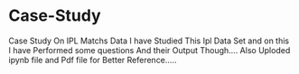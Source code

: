 # Case-Study
Case Study On IPL Matchs Data 
I have Studied This Ipl Data Set and on this I have Performed some questions And their Output Though....
Also Uploded ipynb file and Pdf file for Better Reference.....
